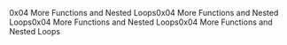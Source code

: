 0x04 More Functions and Nested Loops0x04 More Functions and Nested Loops0x04 More Functions and Nested Loops0x04 More Functions and Nested Loops
